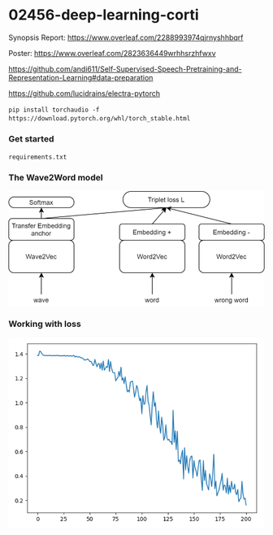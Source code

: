 # 02456-deep-learning-corti

Synopsis Report: https://www.overleaf.com/2288993974qjrnyshhbqrf

Poster: https://www.overleaf.com/2823636449wrhhsrzhfwxv

https://github.com/andi611/Self-Supervised-Speech-Pretraining-and-Representation-Learning#data-preparation

https://github.com/lucidrains/electra-pytorch

``
pip install torchaudio -f https://download.pytorch.org/whl/torch_stable.html
``

### Get started
``
requirements.txt
``

### The Wave2Word model

![model_idea](images/model_idea.png)


### Working with loss
![model_idea](images/loss.png)
